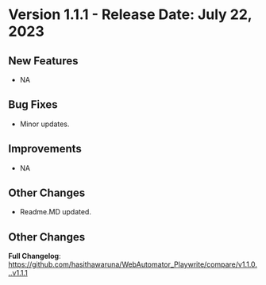# Version 1.1.1 - Release Date: July 22, 2023


## New Features

- NA

## Bug Fixes

- Minor updates.

## Improvements

- NA

## Other Changes

- Readme.MD updated.

## Other Changes

**Full Changelog**: https://github.com/hasithawaruna/WebAutomator_Playwrite/compare/v1.1.0...v1.1.1